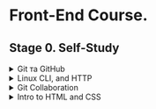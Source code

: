 # Front-End Course. 

## Stage 0. Self-Study

<details><summary>Git та GitHub</summary>
<p>

<details><summary>Homework Screenshots</summary>
<p>

# Homework Screenshots

![gitmain](./task_git_collaboration/git-main.jpg)
![gitremote](./task_git_collaboration/git-remote.jpg)

</p>
</details>

<details><summary>Homework feedback</summary>
<p>

# Homework feedback

1.	Прослухав частину курсу на Coursera. 
2.	Пройшов рівні на learngitbranching.js.org. Скріншоти згнаходяться в розділі GitHub and Collaboration 
3.	Створив README.md
4.	Згадав основи по роботі з Git та GitHub. Матеріал для мене не виявився геть легким. Були труднощі. Подання матеріалу наочне і доступне.
5.	Завдання виконав. Було не легко 


</p>
</details>


</p>
</details>

<details><summary>Linux CLI, and HTTP</summary>
<p>

## Linux CLI, and HTTP

<details><summary>Homework Screenshots</summary>
<p>

# Homework Screenshots

![linquiz1](./task_linux_cli/linux-quiz-1.jpg)
![linquiz2](./task_linux_cli/linux-quiz-2.jpg)
![linquiz3](./task_linux_cli/linux-quiz-3.jpg)
![linquiz3](./task_linux_cli/linux-quiz-4.jpg)

</p>
</details>

<details><summary>Homework feedback</summary>
<p>

# Homework feedback

1.	Просте і зрозуміле пояснення матеріалу. Новий матеріал був починаючи з другого розділу. Я раніше не працював з Linux, але використовував деякі команди в терміналі. В цілому нового було багато.  Якщо буду працювати у галузі веб-розробки, то напевне буду використовувати. 
2.	Стаття потрібна. Розумію. Нового матеріалу також багато. Важко зрозуміти все за один раз.
3.	Як у п.2.

</p>
</details>


</p>
</details>

<details><summary>Git Collaboration</summary>
<p>

## Git Collaboration

<details><summary>Homework Screenshots</summary>
<p>

# Homework Screenshots

![gitmain](./task_git_collaboration/git-main.jpg)
![gitremote](./task_git_collaboration/git-remote.jpg)

</p>
</details>

<details><summary>Homework feedback</summary>
<p>

# Homework feedback

1.	Дякую організаторам за гарний і ефективний курс по Git Basics. Для мене це не зовсім проста тема. Інформація, що викладена на ресурсі learngitbranching.js.org, добре сприймається. Гарно, просто і зрозуміло. Був новий матеріал по роботі з комітами. Планую використовувати набуті знання для подальшої роботи. 

</p>
</details>

</p>
</details>

<details><summary>Intro to HTML and CSS</summary>
<p>

## Intro to HTML and CSS

<details><summary>Homework Screenshots</summary>
<p>

# Homework Screenshots

![html](./task_html_css_intro/learn-html.jpg)
![html](./task_html_css_intro/learn-css.jpg)

</p>
</details>

<details><summary>Homework feedback</summary>
<p>

# Homework feedback

1.	Просте і зрозуміле пояснення основ html та css. Для мене найбільш корисною була лекція Conflict Resolution. Здивувало наявність такого інструмента як non-breaking space. Не знав ранніше.
2.	Проходив цей курс раніше (PRO версія). Мені сподобалось. Матеріал викладається для тих, хто починає з нуля. Є можливість зразу практикувати і спостерігати за результатом. 
3.	Теж саме, що п.2 

</p>
</details>

</p>
</details>
